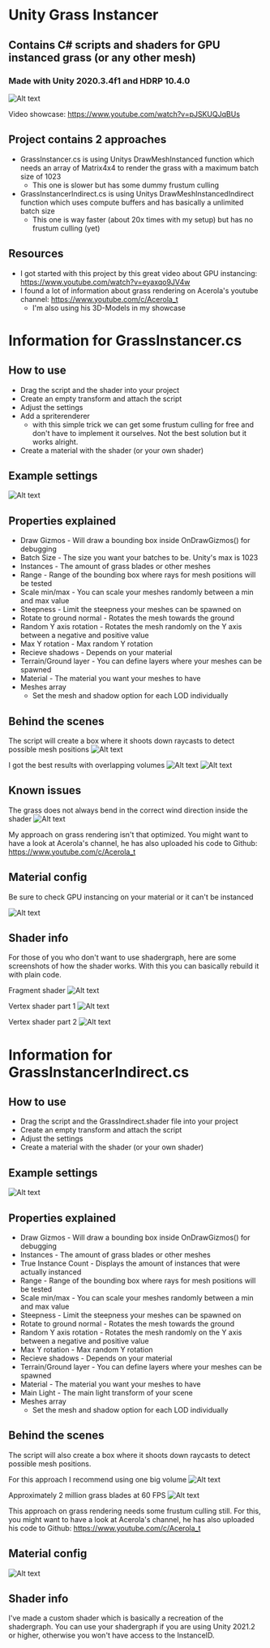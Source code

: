 # Unity Grass Instancer
## Contains C# scripts and shaders for GPU instanced grass (or any other mesh)
### Made with Unity 2020.3.4f1 and HDRP 10.4.0

![Alt text](Screenshots/showcase.gif?raw=true "Showcase")

Video showcase: https://www.youtube.com/watch?v=pJSKUQJqBUs

## Project contains 2 approaches
- GrassInstancer.cs is using Unitys DrawMeshInstanced function which needs an array of Matrix4x4 to render the grass with a maximum batch size of 1023
  - This one is slower but has some dummy frustum culling
- GrassInstancerIndirect.cs is using Unitys DrawMeshInstancedIndirect function which uses compute buffers and has basically a unlimited batch size 
  - This one is way faster (about 20x times with my setup) but has no frustum culling (yet)

## Resources
- I got started with this project by this great video about GPU instancing: https://www.youtube.com/watch?v=eyaxqo9JV4w
- I found a lot of information about grass rendering on Acerola's youtube channel: https://www.youtube.com/c/Acerola_t
  - I'm also using his 3D-Models in my showcase

# Information for GrassInstancer.cs
## How to use
- Drag the script and the shader into your project
- Create an empty transform and attach the script
- Adjust the settings
- Add a spriterenderer 
  - with this simple trick we can get some frustum culling for free and don't have to implement it ourselves. Not the best solution but it works alright.
- Create a material with the shader (or your own shader)

## Example settings
![Alt text](Screenshots/Settings.png?raw=true "Settings")

## Properties explained
- Draw Gizmos - Will draw a bounding box inside OnDrawGizmos() for debugging
- Batch Size - The size you want your batches to be. Unity's max is 1023
- Instances - The amount of grass blades or other meshes
- Range - Range of the bounding box where rays for mesh positions will be tested
- Scale min/max - You can scale your meshes randomly between a min and max value
- Steepness - Limit the steepness your meshes can be spawned on
- Rotate to ground normal - Rotates the mesh towards the ground 
- Random Y axis rotation - Rotates the mesh randomly on the Y axis between a negative and positive value
- Max Y rotation - Max random Y rotation
- Recieve shadows - Depends on your material
- Terrain/Ground layer - You can define layers where your meshes can be spawned
- Material - The material you want your meshes to have
- Meshes array
  - Set the mesh and shadow option for each LOD individually

## Behind the scenes
The script will create a box where it shoots down raycasts to detect possible mesh positions
![Alt text](Screenshots/Volume_box.png?raw=true "Volume box")

I got the best results with overlapping volumes
![Alt text](Screenshots/Voumes_overlap.png?raw=true "Volumes overlapping")
![Alt text](Screenshots/Rendering.png?raw=true "Volumes overlapping")

## Known issues
The grass does not always bend in the correct wind direction inside the shader
![Alt text](Screenshots/Issue.png?raw=true "Grass bending")

My approach on grass rendering isn't that optimized. You might want to have a look at Acerola's channel, he has also uploaded his code to Github: https://www.youtube.com/c/Acerola_t

## Material config
Be sure to check GPU instancing on your material or it can't be instanced

![Alt text](Screenshots/Material.png?raw=true "Material")

## Shader info
For those of you who don't want to use shadergraph, here are some screenshots of how the shader works.
With this you can basically rebuild it with plain code.

Fragment shader
![Alt text](Screenshots/Fragment_shader.png?raw=true "Fragment shader")

Vertex shader part 1
![Alt text](Screenshots/Vertex_shader_1.png?raw=true "Vertex shader 1")

Vertex shader part 2
![Alt text](Screenshots/Vertex_shader_2.png?raw=true "Vertex shader 2")


 
# Information for GrassInstancerIndirect.cs
## How to use
- Drag the script and the GrassIndirect.shader file into your project
- Create an empty transform and attach the script
- Adjust the settings
- Create a material with the shader (or your own shader)

## Example settings
![Alt text](Screenshots/Indirect_settings.png?raw=true "Indirect settings")

## Properties explained
- Draw Gizmos - Will draw a bounding box inside OnDrawGizmos() for debugging
- Instances - The amount of grass blades or other meshes
- True Instance Count - Displays the amount of instances that were actually instanced
- Range - Range of the bounding box where rays for mesh positions will be tested
- Scale min/max - You can scale your meshes randomly between a min and max value
- Steepness - Limit the steepness your meshes can be spawned on
- Rotate to ground normal - Rotates the mesh towards the ground 
- Random Y axis rotation - Rotates the mesh randomly on the Y axis between a negative and positive value
- Max Y rotation - Max random Y rotation
- Recieve shadows - Depends on your material
- Terrain/Ground layer - You can define layers where your meshes can be spawned
- Material - The material you want your meshes to have
- Main Light - The main light transform of your scene
- Meshes array
  - Set the mesh and shadow option for each LOD individually

## Behind the scenes
The script will also create a box where it shoots down raycasts to detect possible mesh positions.

For this approach I recommend using one big volume
![Alt text](Screenshots/Indirect_bhs.png?raw=true "Indirect behind the scenes")

Approximately 2 million grass blades at 60 FPS
![Alt text](Screenshots/Indirect_rendering.png?raw=true "Volumes overlapping")


This approach on grass rendering needs some frustum culling still. For this, you might want to have a look at Acerola's channel, he has also uploaded his code to Github: https://www.youtube.com/c/Acerola_t

## Material config
![Alt text](Screenshots/Indirect_Material.png?raw=true "Material")

## Shader info
I've made a custom shader which is basically a recreation of the shadergraph.
You can use your shadergraph if you are using Unity 2021.2 or higher, otherwise you won't have access to the InstanceID.
